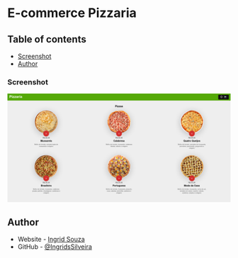 # E-commerce Pizzaria

## Table of contents

- [Screenshot](#screenshot)
- [Author](#author)

### Screenshot

![](Screenshot%202022-12-28%20at%2010-24-30%20Pizzaria.png)

## Author

- Website - [Ingrid Souza](https://ingridssilveira.github.io/IngridSouza)
- GitHub - [@IngridsSilveira](https://github.com/IngridsSilveira)
